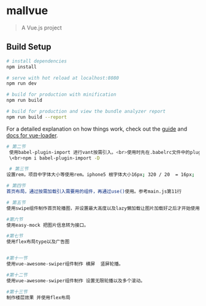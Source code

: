 # mallvue

> A Vue.js project

## Build Setup

``` bash
# install dependencies
npm install

# serve with hot reload at localhost:8080
npm run dev

# build for production with minification
npm run build

# build for production and view the bundle analyzer report
npm run build --report
```

For a detailed explanation on how things work, check out the [guide](http://vuejs-templates.github.io/webpack/) and [docs for vue-loader](http://vuejs.github.io/vue-loader).


```bash
# 第二节
 使用babel-plugin-import 进行vant按需引入。<br>使用时先在.babelrc文件中的plugin中进行设置,再去main.js中引入button。<br>再使用Vue.use(Button);这样子就可以在项目中使用button。按需引入。
 \<br>npm i babel-plugin-import -D

 # 第三节
设置rem，项目中字体大小等使用rem。iphone5 根字体大小16px; 320 / 20  = 16px;

# 第四节
首页布局，通过按需加载引入需要用的组件，再通过use()使用。参考main.js第11行

# 第五节
使用swipe组件制作首页轮播图，并设置最大高度以及lazy懒加载让图片加载好之后才开始使用效果。

#第六节
使用easy-mock 把图片信息转为接口。

#第七节
使用flex布局type以及广告图


#第十一节
使用vue-awesome-swiper组件制作 横屏  竖屏轮播。

#第十二节
使用vue-awesome-swiper组件制作 设置无限轮播以及多个滚动。

#第十三节
制作楼层效果 并使用flex布局

```
